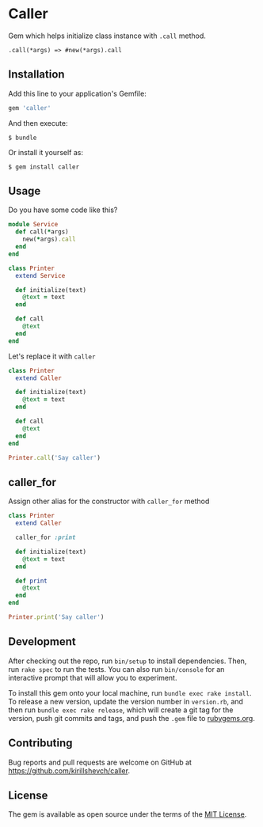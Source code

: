# Caller

Gem which helps initialize class instance with `.call` method.

```
.call(*args) => #new(*args).call
```

## Installation

Add this line to your application's Gemfile:

```ruby
gem 'caller'
```

And then execute:

    $ bundle

Or install it yourself as:

    $ gem install caller

## Usage

Do you have some code like this?

```ruby
module Service
  def call(*args)
    new(*args).call
  end
end

class Printer
  extend Service

  def initialize(text)
    @text = text
  end

  def call
    @text
  end
end
```


Let's replace it with `caller`

```ruby
class Printer
  extend Caller

  def initialize(text)
    @text = text
  end

  def call
    @text
  end
end

Printer.call('Say caller')
```

## caller_for

Assign other alias for the constructor with `caller_for` method

```ruby
class Printer
  extend Caller

  caller_for :print

  def initialize(text)
    @text = text
  end

  def print
    @text
  end
end

Printer.print('Say caller')
```

## Development

After checking out the repo, run `bin/setup` to install dependencies. Then, run `rake spec` to run the tests. You can also run `bin/console` for an interactive prompt that will allow you to experiment.

To install this gem onto your local machine, run `bundle exec rake install`. To release a new version, update the version number in `version.rb`, and then run `bundle exec rake release`, which will create a git tag for the version, push git commits and tags, and push the `.gem` file to [rubygems.org](https://rubygems.org).

## Contributing

Bug reports and pull requests are welcome on GitHub at https://github.com/kirillshevch/caller.

## License

The gem is available as open source under the terms of the [MIT License](https://opensource.org/licenses/MIT).
